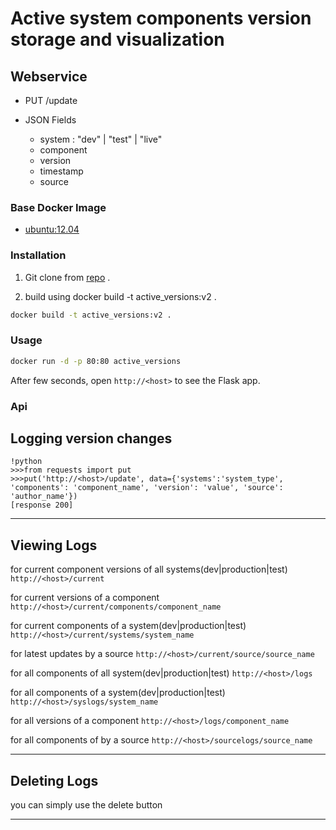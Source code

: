 # Active system components version storage and visualization


## Webservice

 - PUT /update

 - JSON Fields
   + system : "dev" | "test" | "live"
   + component
   + version
   + timestamp
   + source
    



### Base Docker Image

* [ubuntu:12.04](https://registry.hub.docker.com/_/ubuntu/)


### Installation

1. Git clone from [repo](https://github.com/Alafazam/versions) .

2. build using docker build -t active_versions:v2 .

```bash
docker build -t active_versions:v2 .
```


### Usage

```bash
docker run -d -p 80:80 active_versions
```

After few seconds, open `http://<host>` to see the Flask app.


### Api

## Logging version changes

    !python
	>>>from requests import put
	>>>put('http://<host>/update', data={'systems':'system_type', 'components': 'component_name', 'version': 'value', 'source': 'author_name'})
    [response 200]
---

## Viewing Logs

for current component versions of all systems(dev|production|test)
`http://<host>/current`

for current versions of a component
`http://<host>/current/components/component_name`

for current components of a system(dev|production|test)
`http://<host>/current/systems/system_name`

for latest updates by a source
`http://<host>/current/source/source_name`


for all components of all system(dev|production|test)
`http://<host>/logs`

for all components of a system(dev|production|test)
`http://<host>/syslogs/system_name`

for all versions of a component
`http://<host>/logs/component_name`

for all components of by a source
`http://<host>/sourcelogs/source_name`

---

## Deleting Logs

you can simply use the delete button

---
